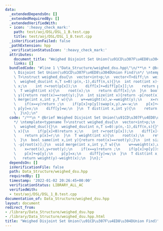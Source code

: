 ```yaml
---
data:
  _extendedDependsOn: []
  _extendedRequiredBy: []
  _extendedVerifiedWith:
  - icon: ':heavy_check_mark:'
    path: test/aoj/DSL/DSL_1_B.test.cpp
    title: test/aoj/DSL/DSL_1_B.test.cpp
  _isVerificationFailed: false
  _pathExtension: hpp
  _verificationStatusIcon: ':heavy_check_mark:'
  attributes:
    document_title: "Weighed Disjoint Set Union(\u91CD\u307F\u4ED8\u304DUnion Find)"
    links: []
  bundledCode: "#line 1 \"Data_Structure/weighed_dsu.hpp\"\n/**\n * @brief Weighed\
    \ Disjoint Set Union(\u91CD\u307F\u4ED8\u304DUnion Find)\n*/ \ntemplate<typename\
    \ T>\nstruct weighed_dsu{\n  vector<int>p;\n  vector<T>diff;\n  weighed_dsu(){}\n\
    \  weighed_dsu(int n,T s=0):p(n,-1),diff(n,s){}\n  int root(int x){\n    if(p[x]<0)return\
    \ x;\n    int r=root(p[x]);\n    diff[x]+=diff[p[x]];\n    return p[x]=r;\n  }\n\
    \  T weight(int x){\n    root(x);\n    return diff[x];\n  }\n  bool same(int x,int\
    \ y){return root(x)==root(y);}\n  int size(int x){return -p[root(x)];}\n  void\
    \ merge(int x,int y,T w){\n    w+=weight(x),w-=weight(y);\n    x=root(x),y=root(y);\n\
    \    if(x==y)return ;\n    if(p[x]>p[y])swap(x,y),w=-w;\n    p[x]+=p[y];\n   \
    \ p[y]=x;\n    diff[y]=w;\n  }\n  T dist(int x,int y){\n    return weight(y)-weight(x);\n\
    \  }\n};\n"
  code: "/**\n * @brief Weighed Disjoint Set Union(\u91CD\u307F\u4ED8\u304DUnion Find)\n\
    */ \ntemplate<typename T>\nstruct weighed_dsu{\n  vector<int>p;\n  vector<T>diff;\n\
    \  weighed_dsu(){}\n  weighed_dsu(int n,T s=0):p(n,-1),diff(n,s){}\n  int root(int\
    \ x){\n    if(p[x]<0)return x;\n    int r=root(p[x]);\n    diff[x]+=diff[p[x]];\n\
    \    return p[x]=r;\n  }\n  T weight(int x){\n    root(x);\n    return diff[x];\n\
    \  }\n  bool same(int x,int y){return root(x)==root(y);}\n  int size(int x){return\
    \ -p[root(x)];}\n  void merge(int x,int y,T w){\n    w+=weight(x),w-=weight(y);\n\
    \    x=root(x),y=root(y);\n    if(x==y)return ;\n    if(p[x]>p[y])swap(x,y),w=-w;\n\
    \    p[x]+=p[y];\n    p[y]=x;\n    diff[y]=w;\n  }\n  T dist(int x,int y){\n \
    \   return weight(y)-weight(x);\n  }\n};"
  dependsOn: []
  isVerificationFile: false
  path: Data_Structure/weighed_dsu.hpp
  requiredBy: []
  timestamp: '2022-01-02 20:26:45+00:00'
  verificationStatus: LIBRARY_ALL_AC
  verifiedWith:
  - test/aoj/DSL/DSL_1_B.test.cpp
documentation_of: Data_Structure/weighed_dsu.hpp
layout: document
redirect_from:
- /library/Data_Structure/weighed_dsu.hpp
- /library/Data_Structure/weighed_dsu.hpp.html
title: "Weighed Disjoint Set Union(\u91CD\u307F\u4ED8\u304DUnion Find)"
---
```

